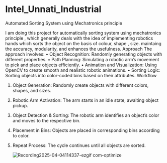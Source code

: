 # Intel_Unnati_Industrial

Automated Sorting System using Mechatronics
principle

I am doing this project for automatically sorting system using mechatronics principle , which generally deals with the idea of implementing robotics hands which sorts the object on the basis of colour, shape , size. maintaing the accuracy, modularity, and enhances the usefulness.
Approach
The approach involves:
• Object Recognition: Randomly generating objects with different properties.
• Path Planning: Simulating a robotic arm’s movement to pick and place objects
efficiently.
• Animation and Visualization: Using OpenCV to create smooth and realistic robotic
animations.
• Sorting Logic: Sorting objects into color-coded bins based on their attributes.
Workflow
1. Object Generation: Randomly create objects with different colors, shapes, and
sizes.
2. Robotic Arm Activation: The arm starts in an idle state, awaiting object pickup.
3. Object Detection & Sorting: The robotic arm identifies an object’s color and moves
to the respective bin.
4. Placement in Bins: Objects are placed in corresponding bins according to color.
5. Repeat Process: The cycle continues until all objects are sorted.

   ![Recording2025-04-04114337-ezgif com-optimize](https://github.com/user-attachments/assets/9ea0d08a-d596-4a5c-8f3f-1b41ca503eca)


